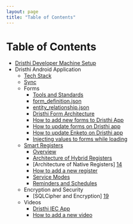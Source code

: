 ```yaml
---
layout: page
title: "Table of Contents"
---
```


# Table of Contents

* [Dristhi Developer Machine Setup][1]
* Dristhi Android Application
    * [Tech Stack][2]
    * [Sync][3]
    * Forms
    	* [Tools and Standards][4]
    	* [form_definition.json][5]
    	* [entity_relationship.json][6]
    	* [Dristhi Form Architecture][7]
        * [How to add new forms to Dristhi App][8]
        * [How to update forms on Dristhi app][9]
        * [How to update Enketo on Dristhi app][10]
		* [Injecting values to forms while loading][15]
    * [Smart Registers][11]
        * [Overview][12]
        * [Architecture of Hybrid Registers][13]
		* [Architecture of Native Registers] [14]
		* [How to add a new register][16]
		* [Service Modes][17]
		* [Reminders and Schedules][18]
	* Encryption and Security
		* [SQLCipher and Encryption] [19]
	* Videos
		* [Dristhi IEC App][20]
		* [How to add a new video][21]
	 

[1]: {{root_url}}/dev_box_setup
[2]: {{root_url}}/dristhi_app/tech_stack
[3]: {{root_url}}/dristhi_app/architecture_sync
[4]: {{root_url}}/dristhi_app/forms/tools_and_standards
[5]: {{root_url}}/dristhi_app/forms/form_definition_json
[6]: {{root_url}}/dristhi_app/forms/entity_relationship_json
[7]: {{root_url}}/dristhi_app/forms/architecture_forms
[8]: {{root_url}}/dristhi_app/forms/add_new
[9]: {{root_url}}/dristhi_app/forms/update
[10]: {{root_url}}/dristhi_app/forms/update_enketo
[11]: {{root_url}}/dristhi_app/smart_registers
[12]: {{root_url}}/dristhi_app/smart_registers/overview
[13]: {{root_url}}/dristhi_app/smart_registers/architecture_hybrid_registers
[14]: {{root_url}}/dristhi_app/smart_registers/architecture_native_registers
[15]: {{root_url}}/dristhi_app/forms/injecting_values_in_forms
[16]: {{root_url}}/dristhi_app/smart_registers/adding_a_new_register
[17]: {{root_url}}/coming-soon
[18]: {{root_url}}/coming-soon
[19]: {{root_url}}/coming-soon
[20]: {{root_url}}/coming-soon
[21]: {{root_url}}/coming-soon